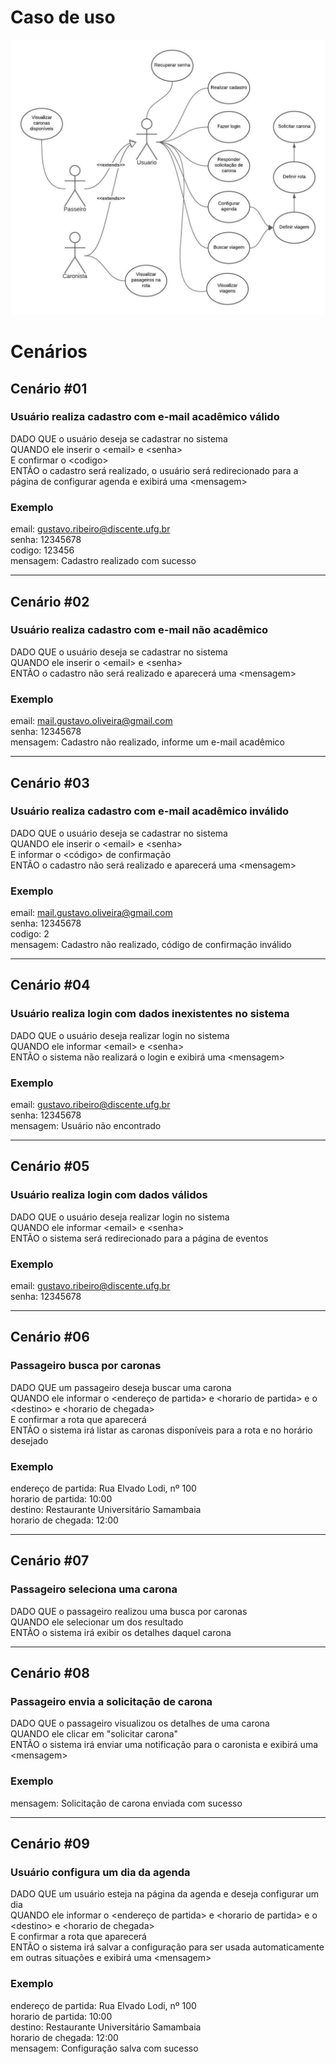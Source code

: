 # Caso de uso

![Caso de uso](CasoDeUso.jpeg)

# Cenários

## Cenário #01

### **Usuário realiza cadastro com e-mail acadêmico válido**

DADO QUE o usuário deseja se cadastrar no sistema<br>
QUANDO ele inserir o \<email> e \<senha><br>
E confirmar o \<codigo><br>
ENTÃO o cadastro será realizado, o usuário será redirecionado para a página de configurar agenda e exibirá uma \<mensagem><br>

### **Exemplo**
email: gustavo.ribeiro@discente.ufg.br<br>
senha: 12345678<br>
codigo: 123456<br>
mensagem: Cadastro realizado com sucesso<br>

---
## Cenário #02

### **Usuário realiza cadastro com e-mail não acadêmico**

DADO QUE o usuário deseja se cadastrar no sistema<br>
QUANDO ele inserir o \<email> e \<senha><br>
ENTÃO o cadastro não será realizado e aparecerá uma \<mensagem><br>

### **Exemplo**
email: mail.gustavo.oliveira@gmail.com<br>
senha: 12345678<br>
mensagem: Cadastro não realizado, informe um e-mail acadêmico<br>

---
## Cenário #03

### **Usuário realiza cadastro com e-mail acadêmico inválido**

DADO QUE o usuário deseja se cadastrar no sistema<br>
QUANDO ele inserir o \<email> e \<senha><br>
E informar o \<código> de confirmação<br>
ENTÃO o cadastro não será realizado e aparecerá uma \<mensagem><br>

### **Exemplo**
email: mail.gustavo.oliveira@gmail.com<br>
senha: 12345678<br>
codigo: 2<br>
mensagem: Cadastro não realizado, código de confirmação inválido<br>

---
## Cenário #04

### **Usuário realiza login com dados inexistentes no sistema**

DADO QUE o usuário deseja realizar login no sistema<br>
QUANDO ele informar \<email> e \<senha><br>
ENTÃO o sistema não realizará o login e exibirá uma \<mensagem><br>

### **Exemplo**
email: gustavo.ribeiro@discente.ufg.br<br>
senha: 12345678<br>
mensagem: Usuário não encontrado<br>

---
## Cenário #05

### **Usuário realiza login com dados válidos**

DADO QUE o usuário deseja realizar login no sistema<br>
QUANDO ele informar \<email> e \<senha><br>
ENTÃO o sistema será redirecionado para a página de eventos<br>

### **Exemplo**
email: gustavo.ribeiro@discente.ufg.br<br>
senha: 12345678<br>

---
## Cenário #06

### **Passageiro busca por caronas**

DADO QUE um passageiro deseja buscar uma carona<br>
QUANDO ele informar o \<endereço de partida> e \<horario de partida> e o \<destino> e \<horario de chegada><br>
E confirmar a rota que aparecerá<br>
ENTÃO o sistema irá listar as caronas disponíveis para a rota e no horário desejado<br>

### **Exemplo**
endereço de partida: Rua Elvado Lodi, nº 100<br>
horario de partida: 10:00<br>
destino: Restaurante Universitário Samambaia<br>
horario de chegada: 12:00<br>

---
## Cenário #07

### **Passageiro seleciona uma carona**

DADO QUE o passageiro realizou uma busca por caronas<br>
QUANDO ele selecionar um dos resultado<br>
ENTÃO o sistema irá exibir os detalhes daquel carona<br>

---
## Cenário #08

### **Passageiro envia a solicitação de carona**

DADO QUE o passageiro visualizou os detalhes de uma carona<br>
QUANDO ele clicar em "solicitar carona"<br>
ENTÃO o sistema irá enviar uma notificação para o caronista e exibirá uma \<mensagem><br>

### **Exemplo**
mensagem: Solicitação de carona enviada com sucesso<br>

---
## Cenário #09

### **Usuário configura um dia da agenda**

DADO QUE um usuário esteja na página da agenda e deseja configurar um dia<br>
QUANDO ele informar o \<endereço de partida> e \<horario de partida> e o \<destino> e \<horario de chegada><br>
E confirmar a rota que aparecerá<br>
ENTÃO o sistema irá salvar a configuração para ser usada automaticamente em outras situações e exibirá uma \<mensagem><br>

### **Exemplo**
endereço de partida: Rua Elvado Lodi, nº 100<br>
horario de partida: 10:00<br>
destino: Restaurante Universitário Samambaia<br>
horario de chegada: 12:00<br>
mensagem: Configuração salva com sucesso<br>
